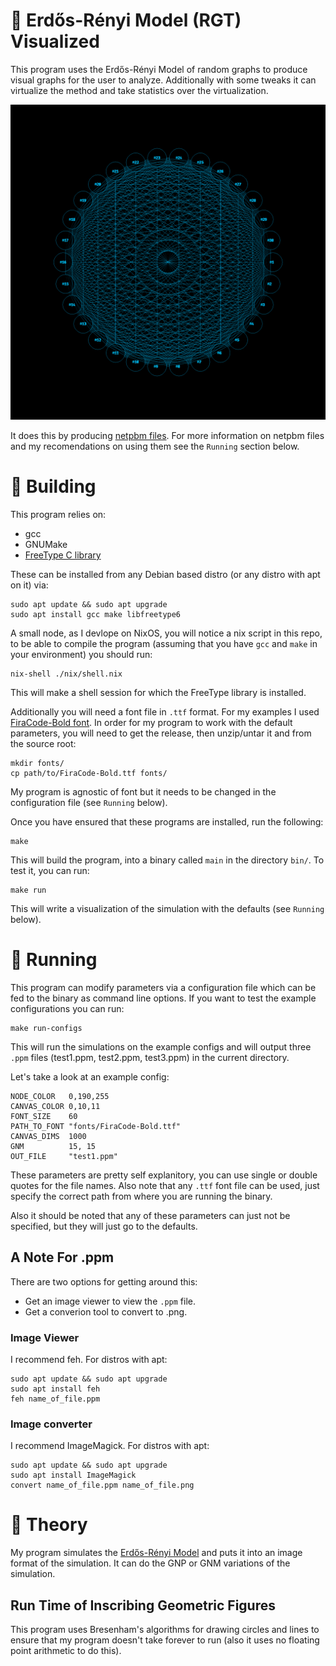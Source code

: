 # :star2: Erd&#x0151;s-R&#x00E9;nyi Model (RGT) Visualized
This program uses the Erd&#x0151;s-R&#x00E9;nyi Model of random graphs to
produce visual graphs for the user to analyze. Additionally with some tweaks it
can virtualize the method and take statistics over the virtualization.

![Example](/reference_images/example_image.png)

It does this by producing [netpbm files](https://en.wikipedia.org/wiki/Netpbm).
For more information on netpbm files and my recomendations on using them see the
`Running` section below.

# :hammer: Building
This program relies on:
  - gcc
  - GNUMake
  - [FreeType C library](https://freetype.org/)

These can be installed from any Debian based distro (or any distro with apt on
it) via:
```
sudo apt update && sudo apt upgrade
sudo apt install gcc make libfreetype6
```
A small node, as I devlope on NixOS, you will notice a nix script in this repo,
to be able to compile the program (assuming that you have `gcc` and `make` in
your environment) you should run:
```
nix-shell ./nix/shell.nix
```
This will make a shell session for which the FreeType library is installed.

Additionally you will need a font file in `.ttf` format. For my examples I used
[FiraCode-Bold font](https://github.com/tonsky/FiraCode/releases). In order for
my program to work with the default parameters, you will need to get the
release, then unzip/untar it and from the source root:
```
mkdir fonts/
cp path/to/FiraCode-Bold.ttf fonts/
```
My program is agnostic of font but it needs to be changed in the configuration
file (see `Running` below).

Once you have ensured that these programs are installed, run the following:
```
make
```
This will build the program, into a binary called `main` in the directory
`bin/`. To test it, you can run:
```
make run
```
This will write a visualization of the simulation with the defaults (see
`Running` below).

# :runner: Running
This program can modify parameters via a configuration file which can be fed to
the binary as command line options. If you want to test the example
configurations you can run:
```
make run-configs
```
This will run the simulations on the example configs and will output three
`.ppm` files (test1.ppm, test2.ppm, test3.ppm) in the current directory.

Let's take a look at an example config:
```
NODE_COLOR   0,190,255
CANVAS_COLOR 0,10,11
FONT_SIZE    60
PATH_TO_FONT "fonts/FiraCode-Bold.ttf"
CANVAS_DIMS  1000
GNM          15, 15
OUT_FILE     "test1.ppm"
```
These parameters are pretty self explanitory, you can use single or double
quotes for the file names. Also note that any `.ttf` font file can be used, just
specify the correct path from where you are running the binary.

Also it should be noted that any of these parameters can just not be specified,
but they will just go to the defaults.

## A Note For .ppm
There are two options for getting around this:
 - Get an image viewer to view the `.ppm` file.
 - Get a converion tool to convert to .png.
### Image Viewer
I recommend feh. For distros with apt:
```
sudo apt update && sudo apt upgrade
sudo apt install feh
feh name_of_file.ppm
```
### Image converter
I recommend ImageMagick. For distros with apt:
```
sudo apt update && sudo apt upgrade
sudo apt install ImageMagick
convert name_of_file.ppm name_of_file.png
```

# :thought_balloon: Theory

My program simulates the
[Erd&#x0151;s-R&#x00E9;nyi Model](https://en.wikipedia.org/wiki/Erd%C5%91s%E2%80%93R%C3%A9nyi_model)
and puts it into an image format of the simulation. It can do the GNP or GNM
variations of the simulation.

## Run Time of Inscribing Geometric Figures
This program uses Bresenham's algorithms for drawing circles and lines to ensure
that my program doesn't take forever to run (also it uses no floating point
arithmetic to do this).

